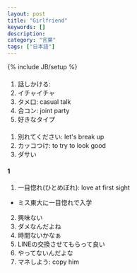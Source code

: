 ```yaml
---
layout: post
title: "Girlfriend"
keywords: []
description: 
category: "言葉"
tags: ["日本語"]
---
```

{% include JB/setup %}

####
1. 話しかける: 
2. イチャイチャ
3. タメ口: casual talk
4. 合コン: joint party
5. 好きなタイプ

####
1. 別れてください: let's break up
2. カッコつけ: to try to look good
3. ダサい


#### 1
1. 一目惚れ(ひとめぼれ): love at first sight
- ミス東大に一目惚れで入学
2. 興味ない
3. ダメなんだよね
4. 時間ないかなぁ
5. LINEの交換させてもらって良い
6. やってないんだよな
7. マネしよう: copy him




